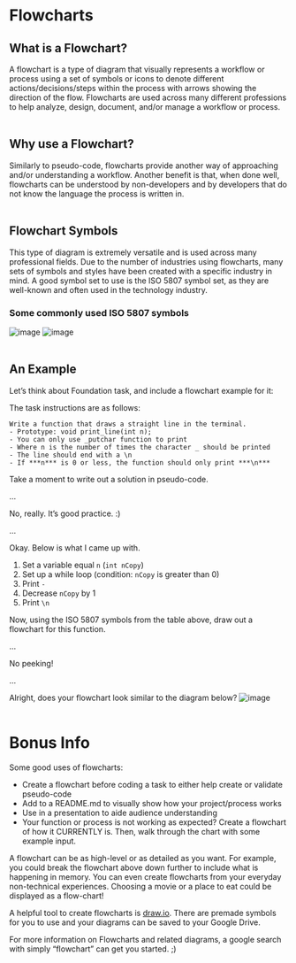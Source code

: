 # Flowcharts

## What is a Flowchart?
A flowchart is a type of diagram that visually represents a workflow or process using a set of symbols or icons to denote different actions/decisions/steps within the process with arrows showing the direction of the flow. Flowcharts are used across many different professions to help analyze, design, document, and/or manage a workflow or process.
<br /><br />

## Why use a Flowchart?
Similarly to pseudo-code, flowcharts provide another way of approaching and/or understanding a workflow. Another benefit is that, when done well, flowcharts can be understood by non-developers and by developers that do not know the language the process is written in.
<br /><br />

## Flowchart Symbols
This type of diagram is extremely versatile and is used across many professional fields. Due to the number of industries using flowcharts, many sets of symbols and styles have been created with a specific industry in mind. A good symbol set to use is the ISO 5807 symbol set, as they are well-known and often used in the technology industry.

### Some commonly used ISO 5807 symbols

![image](https://user-images.githubusercontent.com/78828566/235978738-c017ebed-9a88-4c02-a71f-b6ee3b9f818f.png)
![image](https://user-images.githubusercontent.com/78828566/235978803-91493e43-eec7-4ba1-8ca7-a4b4f0adfbc4.png)
<br /><br />

## An Example
Let’s think about Foundation task, and include a flowchart example for it:

The task instructions are as follows:
```
Write a function that draws a straight line in the terminal.
- Prototype: void print_line(int n);
- You can only use _putchar function to print
- Where n is the number of times the character _ should be printed
- The line should end with a \n
- If ***n*** is 0 or less, the function should only print ***\n***
```

Take a moment to write out a solution in pseudo-code.


…


No, really. It’s good practice. :)


…


Okay. Below is what I came up with.

1. Set a variable equal ```n``` (```int nCopy```)
2. Set up a while loop (condition: ```nCopy``` is greater than 0)
3. Print ```-```
4. Decrease ```nCopy``` by 1
5. Print ```\n```

Now, using the ISO 5807 symbols from the table above, draw out a flowchart for this function.


…


No peeking!


…


Alright, does your flowchart look similar to the diagram below?
![image](https://user-images.githubusercontent.com/78828566/235979460-eaa8d286-3417-41aa-b46d-903e96ee2250.png)
<br /><br />

# Bonus Info
Some good uses of flowcharts:
- Create a flowchart before coding a task to either help create or validate pseudo-code
- Add to a README.md to visually show how your project/process works
- Use in a presentation to aide audience understanding
- Your function or process is not working as expected? Create a flowchart of how it CURRENTLY is. Then, walk through the chart with some example input.

A flowchart can be as high-level or as detailed as you want. For example, you could break the flowchart above down further to include what is happening in memory. You can even create flowcharts from your everyday non-technical experiences. Choosing a movie or a place to eat could be displayed as a flow-chart!

A helpful tool to create flowcharts is [draw.io](https://app.diagrams.net/). There are premade symbols for you to use and your diagrams can be saved to your Google Drive.

For more information on Flowcharts and related diagrams, a google search with simply “flowchart” can get you started. ;)












































